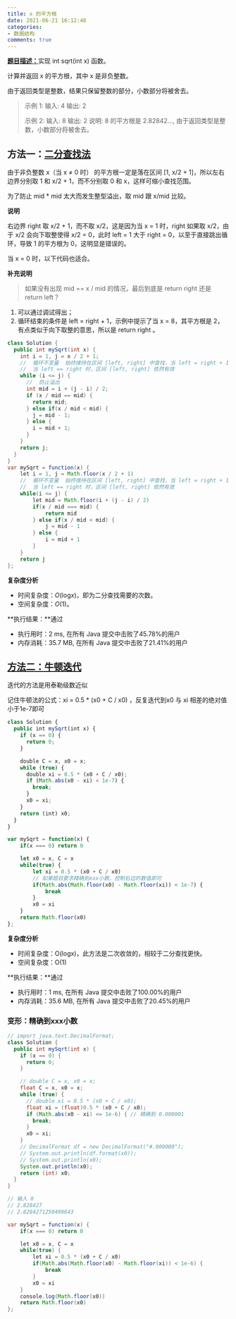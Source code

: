 ```yaml
---
title: x 的平方根
date: 2021-06-21 16:12:48
categories:
- 数据结构
comments: true
---
```


[**题目描述：**](https://leetcode-cn.com/problems/sqrtx/)实现 int sqrt(int x) 函数。

计算并返回 x 的平方根，其中 x 是非负整数。

由于返回类型是整数，结果只保留整数的部分，小数部分将被舍去。

<!-- more -->

> 示例 1:
> 输入: 4
> 输出: 2
> 
> 示例 2:
> 输入: 8
> 输出: 2
> 说明: 8 的平方根是 2.82842..., 
>             由于返回类型是整数，小数部分将被舍去。



## 方法一：[二分查找法](https://leetcode-cn.com/problems/sqrtx/solution/er-fen-cha-zhao-cyu-yan-by-dine/)

由于非负整数 x（当 x ≠ 0 时） 的平方根一定是落在区间 [1, x/2 + 1]，所以左右边界分别取 1 和 x/2 + 1，而不分别取 0 和 x，这样可缩小查找范围。 

为了防止 mid * mid 太大而发生整型溢出，取 mid 跟 x/mid 比较。 

**说明** 

右边界 right 取 x/2 + 1，而不取 x/2，这是因为当 x = 1 时，right 如果取 x/2，由于 x/2 会向下取整使得 x/2 = 0，此时 left = 1 大于 right = 0，以至于直接跳出循环，导致 1 的平方根为 0，这明显是错误的。 

当 x = 0 时，以下代码也适合。 

**补充说明** 

> 如果没有出现 mid == x / mid 的情况，最后到底是 return right 还是 return left？ 

1. 可以通过调试得出； 
2. 循环结束的条件是 left = right + 1，示例中提示了当 x = 8，其平方根是 2，有点类似于向下取整的意思，所以是 return right 。

```java
class Solution {
  public int mySqrt(int x) {
    int i = 1, j = x / 2 + 1;
    //  循环不变量  始终维持在区间 [left, right] 中查找，当 left = right + 1 时，区间为空，查找结束
    //  当 left == right 时，区间 [left, right] 依然有效 
    while (i <= j) {
      //  防止溢出
      int mid = i + (j - i) / 2;
      if (x / mid == mid) {
        return mid;
      } else if(x / mid < mid) {
        j = mid - 1;
      } else {
        i = mid + 1;
      }
    }
    return j;
  }
}
var mySqrt = function(x) {
    let i = 1, j = Math.floor(x / 2 + 1)
    //  循环不变量  始终维持在区间 [left, right] 中查找，当 left = right + 1 时，区间为空，查找结束
    //  当 left == right 时，区间 [left, right] 依然有效 
    while(i <= j) {
        let mid = Math.floor(i + (j - i) / 2)
        if(x / mid === mid) {
            return mid
        } else if(x / mid < mid) {
            j = mid - 1
        } else {
            i = mid + 1
        }
    }
    return j
};
```

**复杂度分析**

- 时间复杂度：*O*(log*x*)，即为二分查找需要的次数。
- 空间复杂度：*O*(1)。

**执行结果：**通过

- 执行用时：2 ms, 在所有 Java 提交中击败了45.78%的用户
- 内存消耗：35.7 MB, 在所有 Java 提交中击败了21.41%的用户



## [方法二：牛顿迭代](https://leetcode-cn.com/problems/sqrtx/solution/x-de-ping-fang-gen-by-leetcode-solution/)

迭代的方法是用泰勒级数近似

记住牛顿法的公式：xi = 0.5 * (x0 + C / x0) ，反复迭代到x0 与 xi 相差的绝对值小于1e-7即可

```js
class Solution {
  public int mySqrt(int x) {
    if (x == 0) {
      return 0;
    }

    double C = x, x0 = x;
    while (true) {
      double xi = 0.5 * (x0 + C / x0);
      if (Math.abs(x0 - xi) < 1e-7) {
        break;
      }
      x0 = xi;
    }
    return (int) x0;
  }
}

var mySqrt = function(x) {
    if(x === 0) return 0

    let x0 = x, C = x
    while(true) {
        let xi = 0.5 * (x0 + C / x0)
        // 如果题目要求精确到xxx小数，控制右边的数值即可 
        if(Math.abs(Math.floor(x0) - Math.floor(xi)) < 1e-7) {
            break
        }
        x0 = xi
    }
    return Math.floor(x0)
};
```

**复杂度分析**

- 时间复杂度：O(logx)，此方法是二次收敛的，相较于二分查找更快。
- 空间复杂度：O(1)

**执行结果：**通过

- 执行用时：1 ms, 在所有 Java 提交中击败了100.00%的用户
- 内存消耗：35.6 MB, 在所有 Java 提交中击败了20.45%的用户



###  变形：精确到xxx小数 

```java
// import java.text.DecimalFormat; 
class Solution {
  public int mySqrt(int x) {
    if (x == 0) {
      return 0;
    }

    // double C = x, x0 = x;
    float C = x, x0 = x;
    while (true) {
      // double xi = 0.5 * (x0 + C / x0);
      float xi = (float)0.5 * (x0 + C / x0);
      if (Math.abs(x0 - xi) <= 1e-6) { // 精确到 0.000001 
        break;
      }
      x0 = xi;
    }
    // DecimalFormat df = new DecimalFormat("#.000000");
    // System.out.println(df.format(x0));
    // System.out.println(x0);
    System.out.println(x0);
    return (int) x0;
  }
}

// 输入 8
// 2.828427
// 2.8284271250498643

var mySqrt = function(x) {
    if(x === 0) return 0

    let x0 = x, C = x
    while(true) {
        let xi = 0.5 * (x0 + C / x0)
        if(Math.abs(Math.floor(x0) - Math.floor(xi)) < 1e-6) {
            break
        }
        x0 = xi
    }
  	console.log(Math.floor(x0))
    return Math.floor(x0)
};
```

